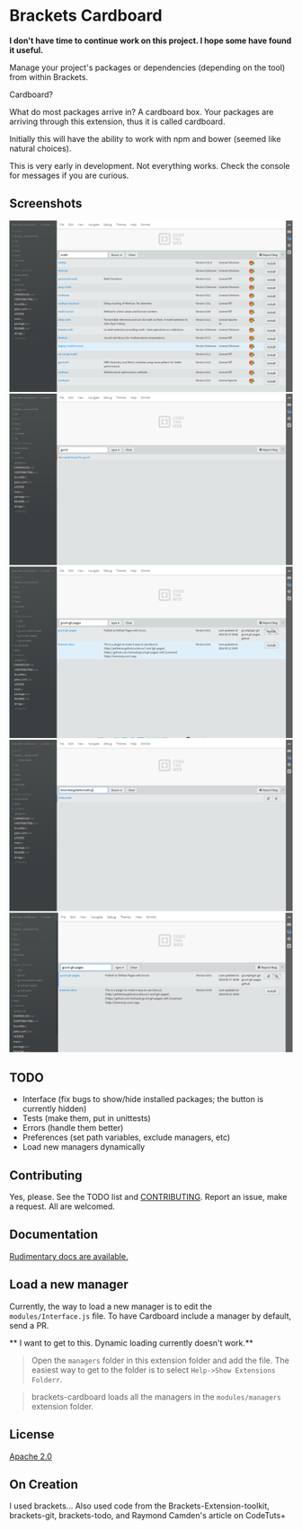 # Brackets Cardboard

**I don't have time to continue work on this project. I hope some have found it useful.**

Manage your project's packages or dependencies (depending on the tool) from within Brackets.

Cardboard?

What do most packages arrive in? A cardboard box. Your packages are arriving through this extension, thus it is called cardboard.

Initially this will have the ability to work with npm and bower (seemed like natural choices).

This is very early in development. Not everything works. Check the console for messages if you are curious.

## Screenshots
![Search](screenshots/search.png "Search for math on bower")
![No Results](screenshots/noresults.png "Search for gurnt on npm")
![Install](screenshots/install.png "Install action")
![Install by URI](screenshots/installuri.png "Install by URI")
![Delete](screenshots/delete.png "Delete action")


## TODO
* Interface (fix bugs to show/hide installed packages; the button is currently hidden)
* Tests (make them, put in unittests)
* Errors (handle them better)
* Preferences (set path variables, exclude managers, etc)
* Load new managers dynamically

## Contributing

Yes, please. See the TODO list and [CONTRIBUTING](CONTRIBUTING.md). Report an issue, make a request. All are welcomed.

## Documentation

[Rudimentary docs are available.](http://khornberg.github.io/brackets-cardboard)

## Load a new manager

Currently, the way to load a new manager is to edit the `modules/Interface.js` file.
To have Cardboard include a manager by default, send a PR.

** I want to get to this. Dynamic loading currently doesn't work.**

>Open the `managers` folder in this extension folder and add the file. The easiest way to get to the folder is to select `Help->Show Extensions Folderr`.

>brackets-cardboard loads all the managers in the `modules/managers` extension folder.

## License
[Apache 2.0](LICENSE)

## On Creation
I used brackets...
Also used code from the Brackets-Extension-toolkit, brackets-git, brackets-todo, and Raymond Camden's article on CodeTuts+


